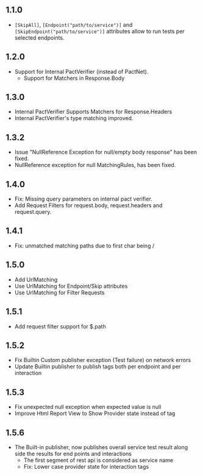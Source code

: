 


1.1.0
-----
* ```[SkipAll]```, ```[Endpoint("path/to/service")]``` and ```[SkipEndpoint("path/to/service")]``` attributes allow to 
 run tests per selected endpoints.


1.2.0
-----
* Support for Internal PactVerifier (instead of PactNet).
    *   Support for Matchers in Response.Body
    
    
1.3.0
-----
* Internal PactVerifier Supports Matchers for Response.Headers
* Internal PactVerifier's type matching improved.


1.3.2
-----
   * Issue "NullReference Exception for null/empty body response" has been fixed.
   * NullReference exception for null MatchingRules, has been fixed.
   
   
1.4.0
-----
   * Fix: Missing query parameters on internal pact verifier.
   * Add Request Filters for request.body, request.headers and request.query.
   
 1.4.1
 -----
   * Fix: unmatched matching paths due to first char being / 
   
   
 1.5.0
 -----
   * Add UrlMatching
   * Use UrlMatching for Endpoint/Skip attributes
   * Use UrlMatching for Filter Requests
   
 1.5.1
 -----
   * Add request filter support for $.path 
   
 1.5.2
 -----
   * Fix Builtin Custom publisher exception (Test failure) on network errors 
   * Update Builtin publisher to publish tags both per endpoint and per interaction
   
   
 1.5.3
 -----
   * Fix unexpected null exception when expected value is null
   * Improve Html Report View to Show Provider state instead of tag
   
   
1.5.6
-----
  * The Built-in publisher, now publishes overall service test result along side the results for end points and interactions
    * The first segment of rest api is considered as service name 
    * Fix: Lower case provider state for interaction tags